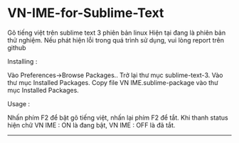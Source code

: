 VN-IME-for-Sublime-Text
=======================
Gõ tiếng việt trên sublime text 3 phiên bản linux
Hiện tại đang là phiên bản thử nghiệm. Nếu phát hiện lỗi trong quá trình sử dụng, vui lòng report trên github

Installing : 

Vào Preferences->Browse Packages..
Trở lại thư mục sublime-text-3.
Vào thư mục Installed Packages.
Copy file VN IME.sublime-package vào thư mục Installed Packages.

Usage : 

Nhấn phím F2 để bật gõ tiếng việt, nhấn lại phím F2 để tắt.
Khi thanh status hiện chữ VN IME : ON là đang bật, VN IME : OFF là đã tắt.

---------------------------------------------------------------------

